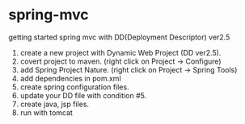 # spring-mvc
getting started spring mvc with DD(Deployment Descriptor) ver2.5

1. create a new project with Dynamic Web Project (DD ver2.5).
2. covert project to maven. (right click on Project -> Configure)
3. add Spring Project Nature. (right click on Project -> Spring Tools)
4. add dependencies in pom.xml
5. create spring configuration files.
6. update your DD file with condition #5.
7. create java, jsp files.
8. run with tomcat
